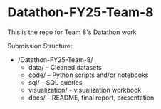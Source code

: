 # Datathon-FY25-Team-8

This is the repo for Team 8's Datathon work

Submission Structure:

- /Datathon-FY25-Team-8/  
    - data/ – Cleaned datasets  
    - code/ – Python scripts and/or notebooks
    - sql/ – SQL queries
    - visualization/ - visualization workbook
    - docs/ – README, final report, presentation
    
